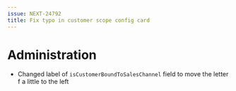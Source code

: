 ```yaml
---
issue: NEXT-24792
title: Fix typo in customer scope config card
---
```

# Administration
* Changed label of `isCustomerBoundToSalesChannel` field to move the letter f a little to the left
